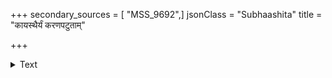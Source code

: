 +++
secondary_sources = [ "MSS_9692",]
jsonClass = "Subhaashita"
title = "कायस्थैर्यं करणपटुताम्"

+++

<details><summary>Text</summary>

कायस्थैर्यं करणपटुतां बन्धुसम्पत्तिमर्थं चातुर्यं वा किमिव हि बलं बिभ्रतो निर्भराः स्मः।  
अन्त्यः श्वासः किमयमथवोपान्त्य इत्यामृशन्तो विस्मृत्येशं निमिषमपि किं वर्तितुं पारयामः॥
</details>
